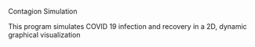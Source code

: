 Contagion Simulation 

This program simulates COVID 19 infection and recovery in a 2D, dynamic graphical visualization
